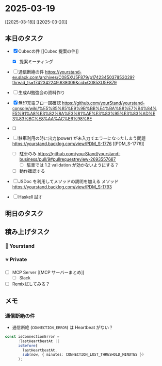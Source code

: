 # 2025-03-19

[[2025-03-18]] [[2025-03-20]]

## 本日のタスク

- [x] Cubecの件 [[Cubec 提案の件]]
	- [x] 提案ミーティング

- [ ] 通信断絶の件 https://yourstand-ev.slack.com/archives/C085XU5F879/p1742345037853029?thread_ts=1742342249.838009&cid=C085XU5F879
- [ ] 生成AI勉強会の資料作り
- [x] 無印充電フロー図確認 https://github.com/yourStand/yourstand-console/wiki/%E5%85%85%E9%9B%BB%E4%BA%88%E7%B4%84%E5%91%A8%E3%82%8A%E3%81%AE%E3%83%95%E3%83%AD%E3%83%BC%E8%AA%AC%E6%98%8E
- [ ] 
- [ ] 駐車利用の時に出力(power) が未入力でエラーになったしまう問題 https://yourstand.backlog.com/view/PDM_S-1776 [[PDM_S-1776]]
	- [ ] 駐車のみ https://github.com/yourStand/yourstand-business/pull/9#pullrequestreview-2693557687 
		- [ ] 駐車では 1.2 validation が効かないようにする？
	- [ ] 動作確認する
- [ ] JSDoc を利用してメソッドの説明を加える メソッド https://yourstand.backlog.com/view/PDM_S-1793

- [ ] Haskell 試す

## 明日のタスク


## 積み上げタスク

### 🔵 Yourstand

### ⭐️ Private

- [ ] MCP Server [[MCP サーバーまとめ]]
	- [ ] Slack
- [ ] Remix試してみる？

## メモ

### 通信断絶の件

- 通信断絶 (`CONNECTION_ERROR`) は Heartbeat がない？

```typescript
const isConnectionError =
      !lastHeartbeatAt ||
      isBefore(
        lastHeartbeatAt,
        sub(now, { minutes: CONNECTION_LOST_THRESHOLD_MINUTES })
      );
```
